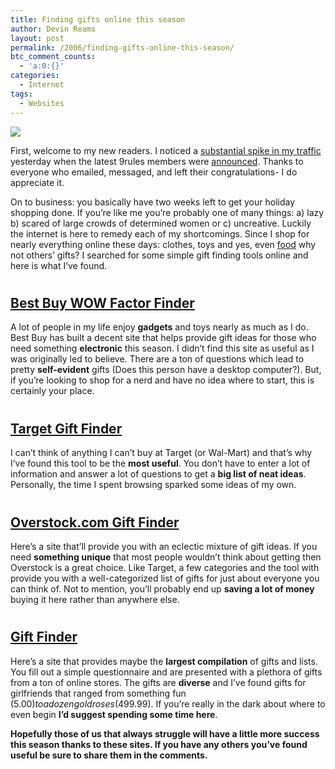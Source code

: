 ```yaml
---
title: Finding gifts online this season
author: Devin Reams
layout: post
permalink: /2006/finding-gifts-online-this-season/
btc_comment_counts:
  - 'a:0:{}'
categories:
  - Internet
tags:
  - Websites
---
```

<img src="http://devinreams.com/wp-content/uploads/2006/12/gifts1.jpg" align="center" />

First, welcome to my new readers. I noticed a [substantial spike in my traffic][1] yesterday when the latest 9rules members were [announced][2]. Thanks to everyone who emailed, messaged, and left their congratulations- I do appreciate it.

On to business: you basically have two weeks left to get your holiday shopping done. If you&#8217;re like me you&#8217;re probably one of many things: a) lazy b) scared of large crowds of determined women or c) uncreative. Luckily the internet is here to remedy each of my shortcomings. Since I shop for nearly everything online these days: clothes, toys and yes, even [food][7] why not others&#8217; gifts? I searched for some simple gift finding tools online and here is what I&#8217;ve found.

<!--more-->

<h2 style="padding-top:10px">
  <a href="http://www.wowfactorfinder.com/">Best Buy WOW Factor Finder</a>
</h2>

A lot of people in my life enjoy **gadgets** and toys nearly as much as I do. Best Buy has built a decent site that helps provide gift ideas for those who need something **electronic** this season. I didn&#8217;t find this site as useful as I was originally led to believe. There are a ton of questions which lead to pretty **self-evident** gifts (Does this person have a desktop computer?). But, if you&#8217;re looking to shop for a nerd and have no idea where to start, this is certainly your place.

<h2 style="padding-top:10px">
  <a href="http://www.target.com/gp/browse.html?ie=UTF8&#038;node=3112881">Target Gift Finder</a>
</h2>

I can&#8217;t think of anything I can&#8217;t buy at Target (or Wal-Mart) and that&#8217;s why I&#8217;ve found this tool to be the **most useful**. You don&#8217;t have to enter a lot of information and answer a lot of questions to get a **big list of neat ideas**. Personally, the time I spent browsing sparked some ideas of my own.

<h2 style="padding-top:10px">
  <a href="http://www.overstock.com/giftfinder">Overstock.com Gift Finder</a>
</h2>

Here&#8217;s a site that&#8217;ll provide you with an eclectic mixture of gift ideas. If you need **something unique** that most people wouldn&#8217;t think about getting then Overstock is a great choice. Like Target, a few categories and the tool with provide you with a well-categorized list of gifts for just about everyone you can think of. Not to mention, you&#8217;ll probably end up **saving a lot of money** buying it here rather than anywhere else.

<h2 style="padding-top:10px">
  <a href="http://www.findgift.com/Services/Gift-Finder/">Gift Finder</a>
</h2>

Here&#8217;s a site that provides maybe the **largest compilation** of gifts and lists. You fill out a simple questionnaire and are presented with a plethora of gifts from a ton of online stores. The gifts are **diverse** and I&#8217;ve found gifts for girlfriends that ranged from something fun ($5.00) to a dozen gold roses ($499.99). If you&#8217;re really in the dark about where to even begin **I&#8217;d suggest spending some time here**.

**Hopefully those of us that always struggle will have a little more success this season thanks to these sites. If you have any others you&#8217;ve found useful be sure to share them in the comments.**

 [1]: http://www.flickr.com/photos/devdev/316942775/
 [2]: http://9rules.com/blog/2006/12/new-additions-12-07-06/
 [7]: http://www.amazon.com/grocery-breakfast-foods-snacks-organic/b?ie=UTF8&#038;node=16310101